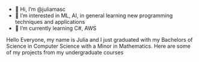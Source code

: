 - 👋 Hi, I’m @juliamasc
- 👀 I’m interested in ML, AI, in general learning new programming techniques and applications
- 🌱 I’m currently learning C#, AWS

Hello Everyone, my name is Julia and I just graduated with my Bachelors of Science in Computer Science with a Minor in Mathematics. 
Here are some of my projects from my undergraduate courses


<!---
juliamasc/juliamasc is a ✨ special ✨ repository because its `README.md` (this file) appears on your GitHub profile.
You can click the Preview link to take a look at your changes.
--->
